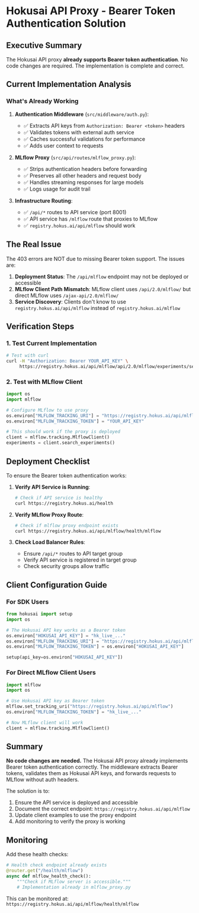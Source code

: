 # Hokusai API Proxy - Bearer Token Authentication Solution

## Executive Summary

The Hokusai API proxy **already supports Bearer token authentication**. No code changes are required. The implementation is complete and correct.

## Current Implementation Analysis

### What's Already Working

1. **Authentication Middleware** (`src/middleware/auth.py`):
   - ✅ Extracts API keys from `Authorization: Bearer <token>` headers
   - ✅ Validates tokens with external auth service
   - ✅ Caches successful validations for performance
   - ✅ Adds user context to requests

2. **MLflow Proxy** (`src/api/routes/mlflow_proxy.py`):
   - ✅ Strips authentication headers before forwarding
   - ✅ Preserves all other headers and request body
   - ✅ Handles streaming responses for large models
   - ✅ Logs usage for audit trail

3. **Infrastructure Routing**:
   - ✅ `/api/*` routes to API service (port 8001)
   - ✅ API service has `/mlflow` route that proxies to MLflow
   - ✅ `registry.hokus.ai/api/mlflow` should work

## The Real Issue

The 403 errors are NOT due to missing Bearer token support. The issues are:

1. **Deployment Status**: The `/api/mlflow` endpoint may not be deployed or accessible
2. **MLflow Client Path Mismatch**: MLflow client uses `/api/2.0/mlflow/` but direct MLflow uses `/ajax-api/2.0/mlflow/`
3. **Service Discovery**: Clients don't know to use `registry.hokus.ai/api/mlflow` instead of `registry.hokus.ai/mlflow`

## Verification Steps

### 1. Test Current Implementation

```bash
# Test with curl
curl -H "Authorization: Bearer YOUR_API_KEY" \
     https://registry.hokus.ai/api/mlflow/api/2.0/mlflow/experiments/search
```

### 2. Test with MLflow Client

```python
import os
import mlflow

# Configure MLflow to use proxy
os.environ["MLFLOW_TRACKING_URI"] = "https://registry.hokus.ai/api/mlflow"
os.environ["MLFLOW_TRACKING_TOKEN"] = "YOUR_API_KEY"

# This should work if the proxy is deployed
client = mlflow.tracking.MlflowClient()
experiments = client.search_experiments()
```

## Deployment Checklist

To ensure the Bearer token authentication works:

1. **Verify API Service is Running**:
   ```bash
   # Check if API service is healthy
   curl https://registry.hokus.ai/health
   ```

2. **Verify MLflow Proxy Route**:
   ```bash
   # Check if mlflow proxy endpoint exists
   curl https://registry.hokus.ai/api/mlflow/health/mlflow
   ```

3. **Check Load Balancer Rules**:
   - Ensure `/api/*` routes to API target group
   - Verify API service is registered in target group
   - Check security groups allow traffic

## Client Configuration Guide

### For SDK Users

```python
from hokusai import setup
import os

# The Hokusai API key works as a Bearer token
os.environ["HOKUSAI_API_KEY"] = "hk_live_..."
os.environ["MLFLOW_TRACKING_URI"] = "https://registry.hokus.ai/api/mlflow"
os.environ["MLFLOW_TRACKING_TOKEN"] = os.environ["HOKUSAI_API_KEY"]

setup(api_key=os.environ["HOKUSAI_API_KEY"])
```

### For Direct MLflow Client Users

```python
import mlflow
import os

# Use Hokusai API key as Bearer token
mlflow.set_tracking_uri("https://registry.hokus.ai/api/mlflow")
os.environ["MLFLOW_TRACKING_TOKEN"] = "hk_live_..."

# Now MLflow client will work
client = mlflow.tracking.MlflowClient()
```

## Summary

**No code changes are needed.** The Hokusai API proxy already implements Bearer token authentication correctly. The middleware extracts Bearer tokens, validates them as Hokusai API keys, and forwards requests to MLflow without auth headers.

The solution is to:
1. Ensure the API service is deployed and accessible
2. Document the correct endpoint: `https://registry.hokus.ai/api/mlflow`
3. Update client examples to use the proxy endpoint
4. Add monitoring to verify the proxy is working

## Monitoring

Add these health checks:

```python
# Health check endpoint already exists
@router.get("/health/mlflow")
async def mlflow_health_check():
    """Check if MLflow server is accessible."""
    # Implementation already in mlflow_proxy.py
```

This can be monitored at: `https://registry.hokus.ai/api/mlflow/health/mlflow`